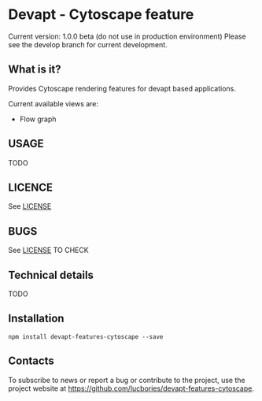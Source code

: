 # Devapt - Cytoscape feature

Current version: 1.0.0 beta (do not use in production environment)
Please see the develop branch for current development.


## What is it?

Provides Cytoscape rendering features for devapt based applications.

Current available views are:
* Flow graph


## USAGE

TODO


## LICENCE

See [LICENSE](https://github.com/lucbories/devapt-features-cytoscape/tree/master/LICENSE)


## BUGS

See [LICENSE](https://github.com/lucbories/devapt-features-cytoscape/issues) TO CHECK


## Technical details

TODO


## Installation

```
npm install devapt-features-cytoscape --save
```


## Contacts

To subscribe to news or report a bug or contribute to the project, use the project website at https://github.com/lucbories/devapt-features-cytoscape.
